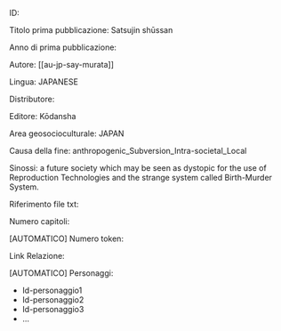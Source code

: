 ID:

Titolo prima pubblicazione: Satsujin shūssan

Anno di prima pubblicazione:

Autore: [[au-jp-say-murata]]

Lingua: JAPANESE

Distributore:

Editore: Kōdansha

Area geosocioculturale: JAPAN

Causa della fine: anthropogenic_Subversion_Intra-societal_Local

Sinossi: a future society which may be seen as dystopic for the use of Reproduction Technologies and the strange system called Birth-Murder System.

Riferimento file txt:

Numero capitoli:

[AUTOMATICO] Numero token:

Link Relazione:

[AUTOMATICO] Personaggi:
  - Id-personaggio1
  - Id-personaggio2
  - Id-personaggio3
  - ...